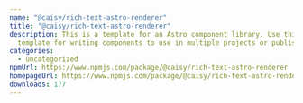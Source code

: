 ```yaml
---
name: "@caisy/rich-text-astro-renderer"
title: "@caisy/rich-text-astro-renderer"
description: This is a template for an Astro component library. Use this
  template for writing components to use in multiple projects or publish to NPM.
categories:
  - uncategorized
npmUrl: https://www.npmjs.com/package/@caisy/rich-text-astro-renderer
homepageUrl: https://www.npmjs.com/package/@caisy/rich-text-astro-renderer
downloads: 177
---
```

